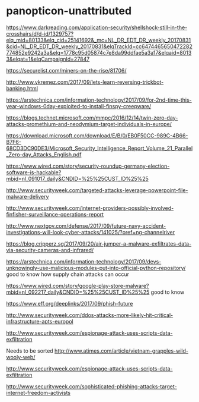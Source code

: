 # panopticon-unattributed

https://www.darkreading.com/application-security/shellshock-still-in-the-crosshairs/d/d-id/1329757?elq_mid=80133&elq_cid=25141692&_mc=NL_DR_EDT_DR_weekly_20170831&cid=NL_DR_EDT_DR_weekly_20170831&elqTrackId=cc6474465650472282774852e9242a3a&elq=1778c95d05874c7e8da99ddfae5a3a17&elqaid=80133&elqat=1&elqCampaignId=27847

https://securelist.com/miners-on-the-rise/81706/

http://www.vkremez.com/2017/09/lets-learn-reversing-trickbot-banking.html 

https://arstechnica.com/information-technology/2017/09/for-2nd-time-this-year-windows-0day-exploited-to-install-finspy-creepware/

https://blogs.technet.microsoft.com/mmpc/2016/12/14/twin-zero-day-attacks-promethium-and-neodymium-target-individuals-in-europe/

https://download.microsoft.com/download/E/B/0/EB0F50CC-989C-4B66-B7F6-68CD3DC90DE3/Microsoft_Security_Intelligence_Report_Volume_21_Parallel_Zero-day_Attacks_English.pdf

https://www.wired.com/story/security-roundup-germany-election-software-is-hackable?mbid=nl_091017_daily&CNDID=%25%25CUST_ID%25%25

http://www.securityweek.com/targeted-attacks-leverage-powerpoint-file-malware-delivery

http://www.securityweek.com/internet-providers-possibly-involved-finfisher-surveillance-operations-report

http://www.nextgov.com/defense/2017/09/future-navy-accident-investigations-will-look-cyber-attacks/141025/?oref=ng-channelriver

https://blog.cripperz.sg/2017/09/20/air-jumper-a-malware-exfiltrates-data-via-security-cameras-and-infrared/

https://arstechnica.com/information-technology/2017/09/devs-unknowingly-use-malicious-modules-put-into-official-python-repository/ good to know how supply chain attacks can occur

https://www.wired.com/story/google-play-store-malware?mbid=nl_092217_daily&CNDID=%25%25CUST_ID%25%25
good to know

https://www.eff.org/deeplinks/2017/09/phish-future

http://www.securityweek.com/ddos-attacks-more-likely-hit-critical-infrastructure-apts-europol

http://www.securityweek.com/espionage-attack-uses-scripts-data-exfiltration

Needs to be sorted
http://www.atimes.com/article/vietnam-grapples-wild-wooly-web/

http://www.securityweek.com/espionage-attack-uses-scripts-data-exfiltration

http://www.securityweek.com/sophisticated-phishing-attacks-target-internet-freedom-activists

